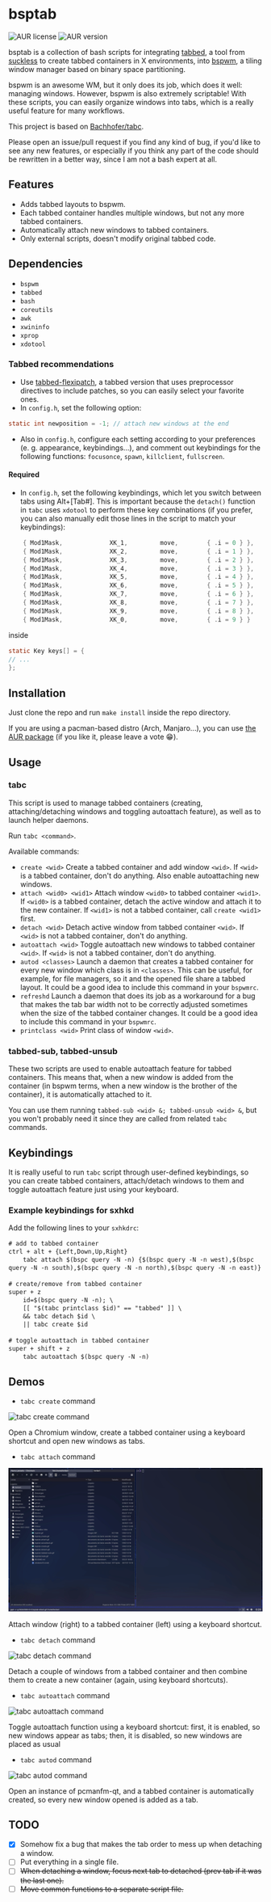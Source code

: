 # bsptab

![AUR license](https://img.shields.io/aur/license/bsptab-git) ![AUR version](https://img.shields.io/aur/version/bsptab-git)

bsptab is a collection of bash scripts for integrating [tabbed](https://tools.suckless.org/tabbed/),
a tool from [suckless](https://suckless.org/) to create tabbed containers in X environments, into
[bspwm](https://github.com/baskerville/bspwm), a tiling window manager based on binary space
partitioning.

bspwm is an awesome WM, but it only does its job, which does it well: managing windows. However,
bspwm is also extremely scriptable! With these scripts, you can easily organize windows into tabs,
which is a really useful feature for many workflows.

This project is based on [Bachhofer/tabc](https://github.com/Bachhofer/tabc).

Please open an issue/pull request if you find any kind of bug, if you'd like to see any new features, or
especially if you think any part of the code should be rewritten in a better way, since I am not
a bash expert at all.

## Features

* Adds tabbed layouts to bspwm.
* Each tabbed container handles multiple windows, but not any more tabbed containers.
* Automatically attach new windows to tabbed containers.
* Only external scripts, doesn't modify original tabbed code.

## Dependencies

* `bspwm`
* `tabbed`
* `bash`
* `coreutils`
* `awk`
* `xwininfo`
* `xprop`
* `xdotool`

### Tabbed recommendations

* Use [tabbed-flexipatch](https://github.com/bakkeby/tabbed-flexipatch), a tabbed version that uses
  preprocessor directives to include patches, so you can easily select your favorite ones.
* In `config.h`, set the following option:
```c
static int newposition = -1; // attach new windows at the end
```
* Also in `config.h`, configure each setting according to your preferences (e. g. appearance,
  keybindings...), and comment out keybindings for the following functions: `focusonce`, `spawn`,
  `killclient`, `fullscreen`.

#### Required

* In `config.h`, set the following keybindings, which let you switch between tabs using Alt+[Tab#].
  This is important because the `detach()` function in `tabc` uses `xdotool` to perform these key
  combinations (if you prefer, you can also manually edit those lines in the script to match your
  keybindings):
```c
	{ Mod1Mask,             XK_1,         move,        { .i = 0 } },
	{ Mod1Mask,             XK_2,         move,        { .i = 1 } },
	{ Mod1Mask,             XK_3,         move,        { .i = 2 } },
	{ Mod1Mask,             XK_4,         move,        { .i = 3 } },
	{ Mod1Mask,             XK_5,         move,        { .i = 4 } },
	{ Mod1Mask,             XK_6,         move,        { .i = 5 } },
	{ Mod1Mask,             XK_7,         move,        { .i = 6 } },
	{ Mod1Mask,             XK_8,         move,        { .i = 7 } },
	{ Mod1Mask,             XK_9,         move,        { .i = 8 } },
	{ Mod1Mask,             XK_0,         move,        { .i = 9 } }
```
inside
```c
static Key keys[] = {
// ...
};
```

## Installation

Just clone the repo and run `make install` inside the repo directory.

If you are using a pacman-based distro (Arch, Manjaro...), you can use [the AUR package](https://aur.archlinux.org/packages/bsptab-git/) (if you like it, please leave a vote 😁).

## Usage

### tabc

This script is used to manage tabbed containers (creating, attaching/detaching windows and toggling
autoattach feature), as well as to launch helper daemons.

Run `tabc <command>`.

Available commands:

* `create <wid>` Create a tabbed container and add window `<wid>`. If `<wid>` is a tabbed container,
  don't do anything. Also enable autoattaching new windows.
* `attach <wid0> <wid1>` Attach window `<wid0>` to tabbed container `<wid1>`. If `<wid0>` is a
  tabbed container, detach the active window and attach it to the new container. If `<wid1>` is not
  a tabbed container, call `create <wid1>` first.
* `detach <wid>` Detach active window from tabbed container `<wid>`. If `<wid>` is not a tabbed
  container, don't do anything.
* `autoattach <wid>` Toggle autoattach new windows to tabbed container `<wid>`. If `<wid>` is not a
  tabbed container, don't do anything.
* `autod <classes>` Launch a daemon that creates a tabbed container for every new window which class
  is in `<classes>`. This can be useful, for example, for file managers, so it and the opened file
  share a tabbed layout. It could be a good idea to include this command in your `bspwmrc`.
* `refreshd` Launch a daemon that does its job as a workaround for a bug that makes the tab
  bar width not to be correctly adjusted sometimes when the size of the tabbed container changes.
  It could be a good idea to include this command in your `bspwmrc`.
* `printclass <wid>` Print class of window `<wid>`.

### tabbed-sub, tabbed-unsub

These two scripts are used to enable autoattach feature for tabbed containers. This means that, when
a new window is added from the container (in bspwm terms, when a new window is the brother of the
container), it is automatically attached to it.

You can use them running `tabbed-sub <wid> &; tabbed-unsub <wid> &`, but you won't probably need it
since they are called from related `tabc` commands.

## Keybindings

It is really useful to run `tabc` script through user-defined keybindings, so you can create tabbed
containers, attach/detach windows to them and toggle autoattach feature just using your keyboard.

### Example keybindings for sxhkd

Add the following lines to your `sxhkdrc`:

```
# add to tabbed container
ctrl + alt + {Left,Down,Up,Right}
    tabc attach $(bspc query -N -n) {$(bspc query -N -n west),$(bspc query -N -n south),$(bspc query -N -n north),$(bspc query -N -n east)}

# create/remove from tabbed container
super + z 
    id=$(bspc query -N -n); \
    [[ "$(tabc printclass $id)" == "tabbed" ]] \
    && tabc detach $id \
    || tabc create $id 

# toggle autoattach in tabbed container
super + shift + z 
    tabc autoattach $(bspc query -N -n) 
```

## Demos

* `tabc create` command

![tabc create command](https://raw.githubusercontent.com/albertored11/albertored11.github.io/main/assets/img/bsptab-demos/bsptab-create.gif)

Open a Chromium window, create a tabbed container using a keyboard shortcut and open new windows as
tabs.

* `tabc attach` command

![tabc attach command](https://raw.githubusercontent.com/albertored11/albertored11.github.io/main/assets/img/bsptab-demos/bsptab-attach.gif)

Attach window (right) to a tabbed container (left) using a keyboard shortcut.

* `tabc detach` command

![tabc detach command](https://raw.githubusercontent.com/albertored11/albertored11.github.io/main/assets/img/bsptab-demos/bsptab-detach.gif)

Detach a couple of windows from a tabbed container and then combine them to create a new container
(again, using keyboard shortcuts).

* `tabc autoattach` command

![tabc autoattach command](https://raw.githubusercontent.com/albertored11/albertored11.github.io/main/assets/img/bsptab-demos/bsptab-autoattach.gif)

Toggle autoattach function using a keyboard shortcut: first, it is enabled, so new windows appear as
tabs; then, it is disabled, so new windows are placed as usual

* `tabc autod` command

![tabc autod command](https://raw.githubusercontent.com/albertored11/albertored11.github.io/main/assets/img/bsptab-demos/bsptab-tabbed-auto.gif)


Open an instance of pcmanfm-qt, and a tabbed container is automatically created, so every new window
opened is added as a tab.

## TODO

* [x] Somehow fix a bug that makes the tab order to mess up when detaching a window.
* [ ] Put everything in a single file.
* [ ] ~~When detaching a window, focus next tab to detached (prev tab if it was the last one).~~
* [ ] ~~Move common functions to a separate script file.~~
